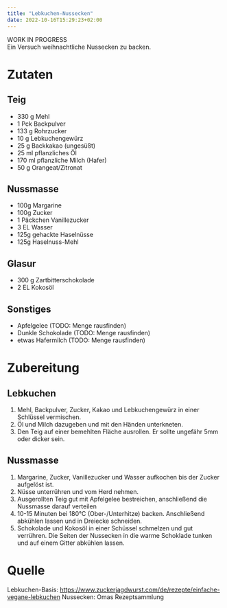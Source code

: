 ```yaml
---
title: "Lebkuchen-Nussecken"
date: 2022-10-16T15:29:23+02:00
---
```

WORK IN PROGRESS  
Ein Versuch weihnachtliche Nussecken zu backen. 

# Zutaten
## Teig
- 330 g Mehl
- 1 Pck Backpulver
- 133 g Rohrzucker
- 10 g Lebkuchengewürz
- 25 g Backkakao (ungesüßt)
- 25 ml pflanzliches Öl
- 170 ml pflanzliche Milch (Hafer)
- 50 g Orangeat/Zitronat

## Nussmasse
- 100g Margarine
- 100g Zucker
- 1 Päckchen Vanillezucker
- 3 EL Wasser
- 125g gehackte Haselnüsse 
- 125g Haselnuss-Mehl

## Glasur
- 300 g Zartbitterschokolade
- 2 EL Kokosöl

## Sonstiges
- Apfelgelee (TODO: Menge rausfinden)
- Dunkle Schokolade (TODO: Menge rausfinden)
- etwas Hafermilch (TODO: Menge rausfinden)

# Zubereitung
## Lebkuchen
1. Mehl, Backpulver, Zucker, Kakao und Lebkuchengewürz in einer Schlüssel vermischen.
2. Öl und Milch dazugeben und mit den Händen unterkneten.
3. Den Teig auf einer bemehlten Fläche ausrollen. Er sollte ungefähr 5mm oder dicker sein.

## Nussmasse
1. Margarine, Zucker, Vanillezucker und Wasser aufkochen bis der Zucker aufgelöst ist. 
2. Nüsse unterrühren und vom Herd nehmen.
3. Ausgerollten Teig gut mit Apfelgelee bestreichen, anschließend die Nussmasse darauf verteilen
4. 10-15 Minuten bei 180°C (Ober-/Unterhitze) backen. Anschließend abkühlen lassen und in Dreiecke schneiden. 
5. Schokolade und Kokosöl in einer Schüssel schmelzen und gut verrühren. Die Seiten der Nussecken in die warme Schoklade tunken und auf einem Gitter abkühlen lassen.

# Quelle
Lebkuchen-Basis: https://www.zuckerjagdwurst.com/de/rezepte/einfache-vegane-lebkuchen
Nussecken: Omas Rezeptsammlung
